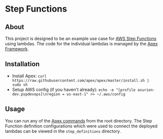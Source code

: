 Step Functions
=====

About
-----
This project is designed to be an example use case for [AWS Step Functions](https://aws.amazon.com/step-functions/) using lambdas. The code for the individual lambdas is managed by the [Apex Framework](http://apex.run/).

Installation
-----
* Install Apex: `curl https://raw.githubusercontent.com/apex/apex/master/install.sh | sudo sh`
* Setup AWS config (if you haven't already): `echo -e "[profile asurion-dev.pspdevops]\nregion = us-east-1" >> ~/.aws/config`

Usage
-----
You can run any of the [Apex commands](http://apex.run/#deploying-functions) from the root directory. The Step Function definition configurations which were used to connect the deployed lambdas can be viewed in the `step_definitions` directory.
